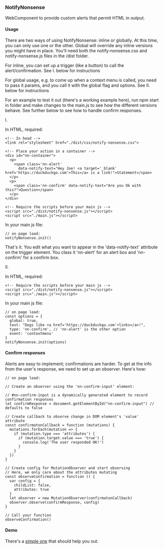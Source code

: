 ### NotifyNonsense

WebComponent to provide custom alerts that permit HTML in output.

#### Usage

There are two ways of using NotifyNonsense: inline or globally. At this time, you can only use one or the other. Global will override any inline versions you might have in place. You'll need both the notify-nonsense.css and notify-nonsense.js files in the /dist folder.

For inline, you can set up a trigger (like a button) to call the alert/confirmation. See I. below for instructions

For global usage, e.g. to come up when a context menu is called, you need to pass it params, and you call it with the global flag and options. See II. below for instructions

For an example to test it out (there's a working example here), run npm start in folder and make changes to the main.js to see how the different versions behave. See further below to see how to handle confirm responses.

I.

In HTML, required:

    <!-- In head -->
    <link rel="stylesheet" href="./dist/css/notify-nonsense.css">
    
    <!-- Place your action in a container -->
    <div id="nn-container">
      <p>
        <span class='nn-alert'
          data-notify-text="Hey Joe! <a target='_blank' href='https://duckduckgo.com'>This</a> is a link!">Statement</span>
      </p>
      <p>
        <span class='nn-confirm' data-notify-text="Are you Ok with this?">Question</span>
      </p>
    </div>

    <!-- Require the scripts before your main js -->
    <script src="./dist/notify-nonsense.js"></script>
    <script src="./main.js"></script>

In your main js file:

    // on page load:
    notifyNonsense.init()

That's it. You edit what you want to appear in the 'data-notify-text' attribute on the trigger element. You class it 'nn-alert' for an alert box and 'nn-confirm' for a confirm box. 

II.

In HTML, required:

    <!-- Require the scripts before your main js -->
    <script src="./dist/notify-nonsense.js"></script>
    <script src="./main.js"></script>

In your main js file:

    // on page load:
    const options = {
      global: true,
      text: "Dogs like <a href='https://duckduckgo.com'>links</a>!",
      type: 'nn-confirm', // 'nn-alert' is the other option
      event: 'contextmenu'
    }
    notifyNonsense.init(options)


#### Confirm responses

Alerts are easy to implement; confirmations are harder. To get at the info from the user's response, we need to set up an observer. Here's how:

    // on page load:

    // Create an observer using the 'nn-confirm-input' element:

    // #nn-confirm-input is a dynamically generated element to record confirmation responses
    let confirmResponse = document.getElementById("nn-confirm-input") // defaults to false

    // Create callback to observe change in DOM element's 'value' attribute
    const confirmatonCallback = function (mutations) {
      mutations.forEach(mutation => {
        if (mutation.type === 'attributes') {
          if (mutation.target.value === 'true') {
            console.log('The user responded OK!')
          }
        }
      })
    }

    // Create config for MutationObserver and start observing
    // Here, we only care about the attributes mutating
    const observeConfirmation = function () {
      var config = {
        childList: false,
        attributes: true
      }
      let observer = new MutationObserver(confirmatonCallback)
      observer.observe(confirmResponse, config)
    }

    // Call your function
    observeConfirmation()

#### Demo

There's a [simple one](https://gluis.github.io/) that should help you out.
